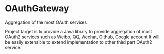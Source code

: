 # OAuthGateway
Aggregation of the most OAuth services

Project target is to provide a Java library to provide aggregation of most OAuth2 services such as Weibo, QQ, Wechat, Github, Google account
It will be easily extensible to extend implementation to other third part OAuth2 service.
